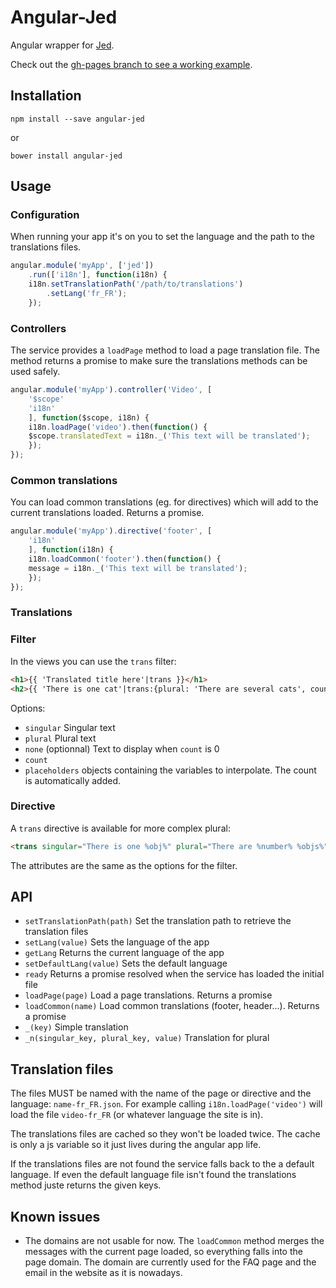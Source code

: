 # Angular-Jed

Angular wrapper for [Jed](http://slexaxton.github.io/Jed/).

Check out the [gh-pages branch to see a working example](http://romainberger.github.io/angular-jed).

## Installation

    npm install --save angular-jed

or

    bower install angular-jed

## Usage

### Configuration

When running your app it's on you to set the language and the path to the translations files.

```javascript
angular.module('myApp', ['jed'])
    .run(['i18n'], function(i18n) {
    i18n.setTranslationPath('/path/to/translations')
        .setLang('fr_FR');
    });
```

### Controllers

The service provides a `loadPage` method to load a page translation file. The method returns a promise to make sure the translations methods can be used safely.

```javascript
angular.module('myApp').controller('Video', [
    '$scope'
    'i18n'
    ], function($scope, i18n) {
    i18n.loadPage('video').then(function() {
    $scope.translatedText = i18n._('This text will be translated');
    });
});
```
### Common translations

You can load common translations (eg. for directives) which will add to the current translations loaded. Returns a promise.

```javascript
angular.module('myApp').directive('footer', [
    'i18n'
    ], function(i18n) {
    i18n.loadCommon('footer').then(function() {
    message = i18n._('This text will be translated');
    });
});
```
### Translations

### Filter

In the views you can use the `trans` filter:

```html
<h1>{{ 'Translated title here'|trans }}</h1>
<h2>{{ 'There is one cat'|trans:{plural: 'There are several cats', count: nbrOfCats, none: 'There are no cats'} }}</h2>
```

Options:
* `singular` Singular text
* `plural` Plural text
* `none` (optionnal) Text to display when `count` is 0
* `count`
* `placeholders` objects containing the variables to interpolate. The count is automatically added.

### Directive

A `trans` directive is available for more complex plural:

```html
<trans singular="There is one %obj%" plural="There are %number% %objs%" none="No %objs%" count="nbr" placeholders="{number: nbr, obj: object, objs: objects}"></trans>
```
The attributes are the same as the options for the filter.

## API

* `setTranslationPath(path)` Set the translation path to retrieve the translation files
* `setLang(value)` Sets the language of the app
* `getLang` Returns the current language of the app
* `setDefaultLang(value)` Sets the default language
* `ready` Returns a promise resolved when the service has loaded the initial file
* `loadPage(page)` Load a page translations. Returns a promise
* `loadCommon(name)` Load common translations (footer, header...). Returns a promise
* `_(key)` Simple translation
* `_n(singular_key, plural_key, value)` Translation for plural

## Translation files

The files MUST be named with the name of the page or directive and the language: `name-fr_FR.json`.
For example calling `i18n.loadPage('video')` will load the file `video-fr_FR` (or whatever language the site is in).

The translations files are cached so they won't be loaded twice. The cache is only a js variable so it just lives during the angular app life.

If the translations files are not found the service falls back to the a default language. If even the default language file isn't found the translations method juste returns the given keys.

## Known issues

* The domains are not usable for now. The `loadCommon` method merges the messages with the current page loaded, so everything falls into the page domain. The domain are currently used for the FAQ page and the email in the website as it is nowadays.

